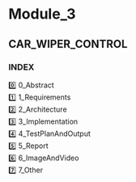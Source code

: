 # Module_3

## CAR_WIPER_CONTROL

### INDEX
:zero: 0_Abstract</br>
:one: 1_Requirements</br>
:two: 2_Architecture</br>
:three: 3_Implementation</br>
:four: 4_TestPlanAndOutput</br>
:five: 5_Report</br> 
:six: 6_ImageAndVideo</br>
:seven: 7_Other</br> 

